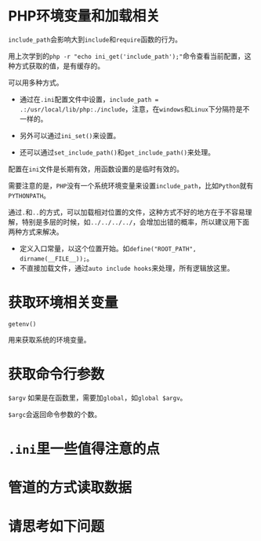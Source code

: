 
# PHP环境变量和加载相关

`include_path`会影响大到`include`和`require`函数的行为。

用上次学到的`php -r "echo ini_get('include_path');"`命令查看当前配置，这种方式获取的值，是有缓存的。


可以用多种方式。

- 通过在`.ini`配置文件中设置，`include_path = .:/usr/local/lib/php:./include`，注意，在`windows`和`Linux`下分隔符是不一样的。

- 另外可以通过`ini_set()`来设置。

- 还可以通过`set_include_path()`和`get_include_path()`来处理。

配置在`ini`文件是长期有效，用函数设置的是临时有效的。

需要注意的是，`PHP`没有一个系统环境变量来设置`include_path`，比如`Python`就有`PYTHONPATH`。

通过`.`和`..`的方式，可以加载相对位置的文件，这种方式不好的地方在于不容易理解，特别是多层的时候，如`../../../../`，会增加出错的概率，所以建议用下面两种方式来解决。

- 定义入口常量，以这个位置开始。如`define("ROOT_PATH", dirname(__FILE__));`。
- 不直接加载文件，通过`auto include hooks`来处理，所有逻辑放这里。


# 获取环境相关变量
`getenv()`

用来获取系统的环境变量。


# 获取命令行参数
`$argv`
如果是在函数里，需要加`global`，如`global $argv`。

`$argc`会返回命令参数的个数。


# `.ini`里一些值得注意的点

# 管道的方式读取数据



# 请思考如下问题